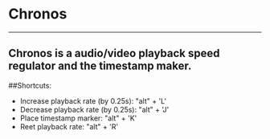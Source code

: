 # Chronos
---
Chronos is a audio/video playback speed regulator and the timestamp maker.
---
##Shortcuts: 
* Increase playback rate (by 0.25s): "alt" + 'L'
* Decrease playback rate (by 0.25s): "alt" + 'J'
* Place timestamp marker: "alt" + 'K'
* Reet playback rate: "alt" + 'R'
